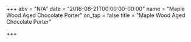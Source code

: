 +++
abv = "N/A"
date = "2016-08-21T00:00:00-00:00"
name = "Maple Wood Aged Chocolate Porter"
on_tap = false
title = "Maple Wood Aged Chocolate Porter"

+++
